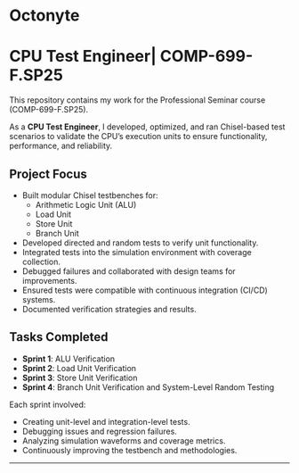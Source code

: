 # Octonyte
# CPU Test Engineer| COMP-699-F.SP25

This repository contains my work for the Professional Seminar course (COMP-699-F.SP25).

As a **CPU Test Engineer**, I developed, optimized, and ran Chisel-based test scenarios to validate the CPU’s execution units to ensure functionality, performance, and reliability.

## Project Focus
- Built modular Chisel testbenches for:
  - Arithmetic Logic Unit (ALU)
  - Load Unit
  - Store Unit
  - Branch Unit
- Developed directed and random tests to verify unit functionality.
- Integrated tests into the simulation environment with coverage collection.
- Debugged failures and collaborated with design teams for improvements.
- Ensured tests were compatible with continuous integration (CI/CD) systems.
- Documented verification strategies and results.

## Tasks Completed
- **Sprint 1**: ALU Verification
- **Sprint 2**: Load Unit Verification
- **Sprint 3**: Store Unit Verification
- **Sprint 4**: Branch Unit Verification and System-Level Random Testing

Each sprint involved:
- Creating unit-level and integration-level tests.
- Debugging issues and regression failures.
- Analyzing simulation waveforms and coverage metrics.
- Continuously improving the testbench and methodologies.

---

